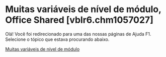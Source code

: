 
# Muitas variáveis de nível de módulo, Office Shared [vblr6.chm1057027]

Olá! Você foi redirecionado para uma das nossas páginas de Ajuda F1. Selecione o tópico que estava procurando abaixo.

[Muitas variáveis de nível de módulo](http://msdn.microsoft.com/library/d07aa660-f8d3-908c-c813-9db33e4a8ac3%28Office.15%29.aspx)
